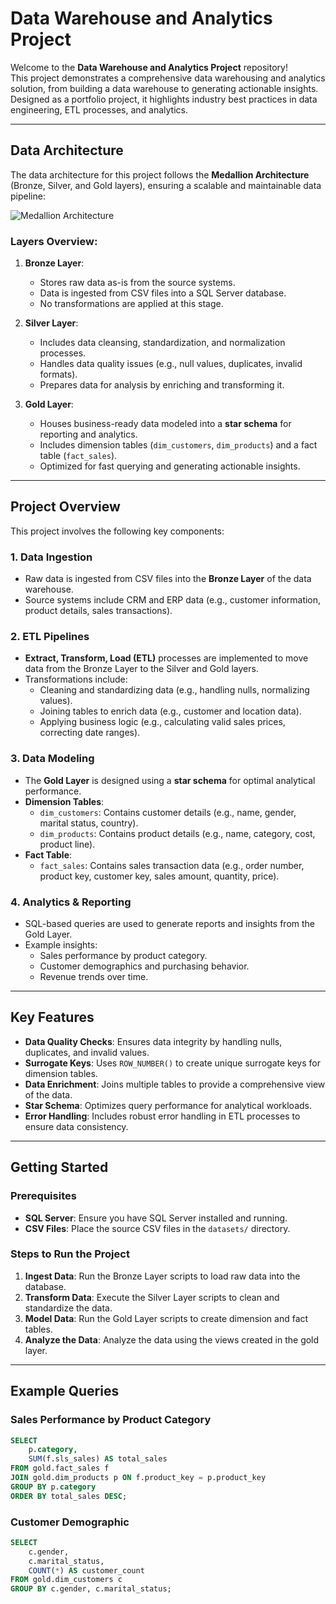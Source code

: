 # Data Warehouse and Analytics Project

Welcome to the **Data Warehouse and Analytics Project** repository!  
This project demonstrates a comprehensive data warehousing and analytics solution, from building a data warehouse to generating actionable insights. Designed as a portfolio project, it highlights industry best practices in data engineering, ETL processes, and analytics.

---

## Data Architecture

The data architecture for this project follows the **Medallion Architecture** (Bronze, Silver, and Gold layers), ensuring a scalable and maintainable data pipeline:

![Medallion Architecture](https://github.com/user-attachments/assets/65e7a2da-3bbf-4206-a468-66e8e12153b1)

### Layers Overview:
1. **Bronze Layer**:  
   - Stores raw data as-is from the source systems.  
   - Data is ingested from CSV files into a SQL Server database.  
   - No transformations are applied at this stage.  

2. **Silver Layer**:  
   - Includes data cleansing, standardization, and normalization processes.  
   - Handles data quality issues (e.g., null values, duplicates, invalid formats).  
   - Prepares data for analysis by enriching and transforming it.  

3. **Gold Layer**:  
   - Houses business-ready data modeled into a **star schema** for reporting and analytics.  
   - Includes dimension tables (`dim_customers`, `dim_products`) and a fact table (`fact_sales`).  
   - Optimized for fast querying and generating actionable insights.  

---

## Project Overview

This project involves the following key components:

### 1. **Data Ingestion**
   - Raw data is ingested from CSV files into the **Bronze Layer** of the data warehouse.  
   - Source systems include CRM and ERP data (e.g., customer information, product details, sales transactions).  

### 2. **ETL Pipelines**
   - **Extract, Transform, Load (ETL)** processes are implemented to move data from the Bronze Layer to the Silver and Gold layers.  
   - Transformations include:  
     - Cleaning and standardizing data (e.g., handling nulls, normalizing values).  
     - Joining tables to enrich data (e.g., customer and location data).  
     - Applying business logic (e.g., calculating valid sales prices, correcting date ranges).  

### 3. **Data Modeling**
   - The **Gold Layer** is designed using a **star schema** for optimal analytical performance.  
   - **Dimension Tables**:  
     - `dim_customers`: Contains customer details (e.g., name, gender, marital status, country).  
     - `dim_products`: Contains product details (e.g., name, category, cost, product line).  
   - **Fact Table**:  
     - `fact_sales`: Contains sales transaction data (e.g., order number, product key, customer key, sales amount, quantity, price).  

### 4. **Analytics & Reporting**
   - SQL-based queries are used to generate reports and insights from the Gold Layer.  
   - Example insights:  
     - Sales performance by product category.  
     - Customer demographics and purchasing behavior.  
     - Revenue trends over time.  

---

## Key Features

- **Data Quality Checks**: Ensures data integrity by handling nulls, duplicates, and invalid values.  
- **Surrogate Keys**: Uses `ROW_NUMBER()` to create unique surrogate keys for dimension tables.  
- **Data Enrichment**: Joins multiple tables to provide a comprehensive view of the data.  
- **Star Schema**: Optimizes query performance for analytical workloads.  
- **Error Handling**: Includes robust error handling in ETL processes to ensure data consistency.  

---

## Getting Started

### Prerequisites
- **SQL Server**: Ensure you have SQL Server installed and running.  
- **CSV Files**: Place the source CSV files in the `datasets/` directory.  

### Steps to Run the Project
1. **Ingest Data**: Run the Bronze Layer scripts to load raw data into the database.  
2. **Transform Data**: Execute the Silver Layer scripts to clean and standardize the data.  
3. **Model Data**: Run the Gold Layer scripts to create dimension and fact tables.  
4. **Analyze the Data**: Analyze the data using the views created in the gold layer.  

---

## Example Queries

### Sales Performance by Product Category
```sql
SELECT 
    p.category,
    SUM(f.sls_sales) AS total_sales
FROM gold.fact_sales f
JOIN gold.dim_products p ON f.product_key = p.product_key
GROUP BY p.category
ORDER BY total_sales DESC;
```
### Customer Demographic
```sql
SELECT 
    c.gender,
    c.marital_status,
    COUNT(*) AS customer_count
FROM gold.dim_customers c
GROUP BY c.gender, c.marital_status;
```

